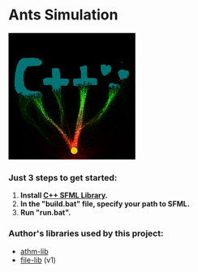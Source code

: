 # Ants Simulation

<kbd><img src="https://github.com/ZERDICORP/ants_simulation/blob/master/screenshots/s1.png?row=true" alt="screenshot" width="250" height="250"></kbd>

### Just 3 steps to get started:
  1) **Install [C++ SFML Library](https://www.sfml-dev.org/download.php).**
  2) **In the "build.bat" file, specify your path to SFML.**
  3) **Run "run.bat".**

### Author's libraries used by this project:
- [athm-lib](https://github.com/ZERDICORP/athm-lib.git)
- [file-lib](https://github.com/ZERDICORP/file-lib/tree/v1) (v1)
